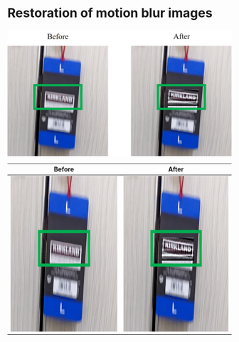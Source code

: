 # Restoration of motion blur images

<img src="Images/1_Demonstration.jpg">



| Before      |After        |
:-------------------------:|:-------------------------:
<img src="Images/1_Before.jpg" width="350" height="350"> | <img src="Images/1_After.jpg" width="350" height="350">

  
<p align="center">
  <br>
  
  <br>
</p>
